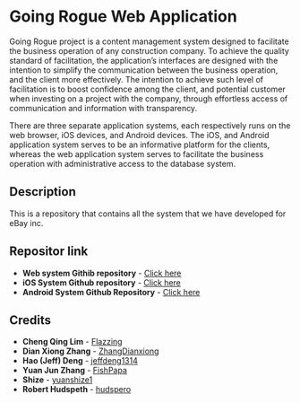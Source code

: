 # Going Rogue Web Application

Going Rogue project is a content management system designed to facilitate the business operation of any construction company. To achieve the quality standard of facilitation, the application’s interfaces are designed with the intention to simplify the communication between the business operation, and the client more effectively. The intention to achieve such level of facilitation is to boost confidence among the client, and potential customer when investing on a project with the company, through effortless access of communication and information with transparency.

There are three separate application systems, each respectively runs on the web browser, iOS devices, and Android devices. The iOS, and Android application system serves to be an informative platform for the clients, whereas the web application system serves to facilitate the business operation with administrative access to the database system.

## Description 
This is a repository that contains all the system that we have developed for eBay inc.  

## Repositor link
* **Web system Githib repository** - [Click here](https://github.com/Flazzing/Rogue-Model-Firebase-WebApp)
* **iOS System Github repository** - [Click here](https://github.com/Flazzing/Rogue-Model-Firebase-iOSApp)
* **Android System Github Repository** - [Click here](https://github.com/yuanshize1/GoingRogueDesign)


## Credits
* **Cheng Qing Lim**  - [Flazzing](https://github.com/flazzing)
* **Dian Xiong Zhang** - [ZhangDianxiong](https://github.com/ZhangDianxiong)
* **Hao (Jeff) Deng**  - [jeffdeng1314](https://github.com/jeffdeng1314)
* **Yuan Jun Zhang**  - [FishPapa](https://github.com/FishPapa)
* **Shize**  - [yuanshize1](https://github.com/yuanshize1)
* **Robert Hudspeth**  - [hudspero](https://github.com/hudspero)
